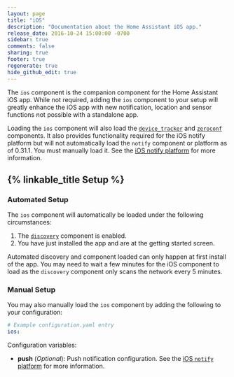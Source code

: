 ```yaml
---
layout: page
title: "iOS"
description: "Documentation about the Home Assistant iOS app."
release_date: 2016-10-24 15:00:00 -0700
sidebar: true
comments: false
sharing: true
footer: true
regenerate: true
hide_github_edit: true
---
```



The `ios` component is the companion component for the Home Assistant iOS app. While not required, adding the `ios` component to your setup will greatly enhance the iOS app with new notification, location and sensor functions not possible with a standalone app.

Loading the `ios` component will also load the [`device_tracker`][device-tracker] and [`zeroconf`][zeroconf] components. It also provides functionality required for the iOS notify platform but will not automatically load the `notify` component or platform as of 0.31.1. You must manually load it. See the [iOS notify platform][ios-notify] for more information.

## {% linkable_title Setup %}

### Automated Setup

The `ios` component will automatically be loaded under the following circumstances:

1. The [`discovery`][discovery] component is enabled.
2. You have just installed the app and are at the getting started screen.

Automated discovery and component loaded can only happen at first install of the app. You may need to wait a few minutes for the iOS component to load as the `discovery` component only scans the network every 5 minutes.

### Manual Setup

You may also manually load the `ios` component by adding the following to your configuration:

```yaml
# Example configuration.yaml entry
ios:
```

Configuration variables:

- **push** (*Optional*): Push notification configuration. See the [iOS `notify` platform][ios-notify] for more information.

[discovery]: /components/discovery
[device-tracker]: /components/device_tracker
[zeroconf]: /components/zeroconf
[notify]: /components/notify
[ios-notify]: /ecosystem/ios/notifications/

